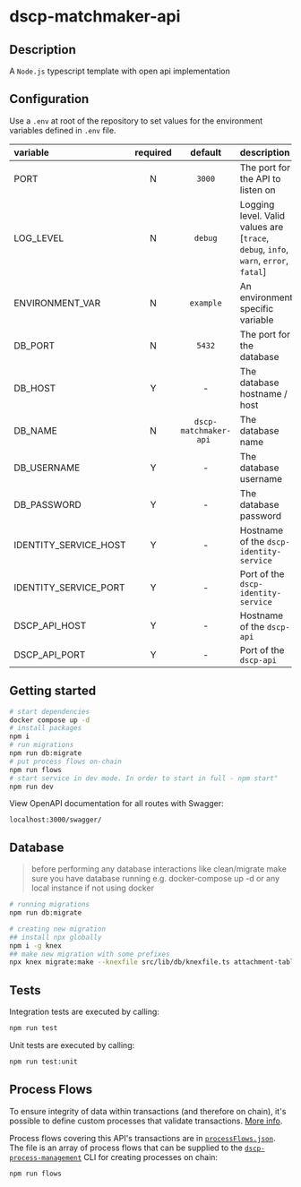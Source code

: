# dscp-matchmaker-api

## Description

A `Node.js` typescript template with open api implementation

## Configuration

Use a `.env` at root of the repository to set values for the environment variables defined in `.env` file.

| variable              | required |        default         | description                                                                          |
| :-------------------- | :------: | :--------------------: | :----------------------------------------------------------------------------------- |
| PORT                  |    N     |         `3000`         | The port for the API to listen on                                                    |
| LOG_LEVEL             |    N     |        `debug`         | Logging level. Valid values are [`trace`, `debug`, `info`, `warn`, `error`, `fatal`] |
| ENVIRONMENT_VAR       |    N     |       `example`        | An environment specific variable                                                     |
| DB_PORT               |    N     |         `5432`         | The port for the database                                                            |
| DB_HOST               |    Y     |           -            | The database hostname / host                                                         |
| DB_NAME               |    N     | `dscp-matchmaker-api ` | The database name                                                                    |
| DB_USERNAME           |    Y     |           -            | The database username                                                                |
| DB_PASSWORD           |    Y     |           -            | The database password                                                                |
| IDENTITY_SERVICE_HOST |    Y     |           -            | Hostname of the `dscp-identity-service`                                              |
| IDENTITY_SERVICE_PORT |    Y     |           -            | Port of the `dscp-identity-service`                                                  |
| DSCP_API_HOST         |    Y     |           -            | Hostname of the `dscp-api`                                                           |
| DSCP_API_PORT         |    Y     |           -            | Port of the `dscp-api`                                                               |

## Getting started

```sh
# start dependencies
docker compose up -d
# install packages
npm i
# run migrations
npm run db:migrate
# put process flows on-chain
npm run flows
# start service in dev mode. In order to start in full - npm start"
npm run dev
```

View OpenAPI documentation for all routes with Swagger:

```
localhost:3000/swagger/
```

## Database

> before performing any database interactions like clean/migrate make sure you have database running e.g. docker-compose up -d
> or any local instance if not using docker

```sh
# running migrations
npm run db:migrate

# creating new migration
## install npx globally
npm i -g knex
## make new migration with some prefixes
npx knex migrate:make --knexfile src/lib/db/knexfile.ts attachment-table
```

## Tests

Integration tests are executed by calling:

```sh
npm run test
```

Unit tests are executed by calling:

```sh
npm run test:unit
```

## Process Flows

To ensure integrity of data within transactions (and therefore on chain), it's possible to define custom processes that validate transactions. [More info](https://github.com/digicatapult/dscp-documentation/blob/main/docs/tokenModels/guardRails.md).

Process flows covering this API's transactions are in [`processFlows.json`](./processFlows.json). The file is an array of process flows that can be supplied to the [`dscp-process-management`](https://github.com/digicatapult/dscp-process-management) CLI for creating processes on chain:

```
npm run flows
```
